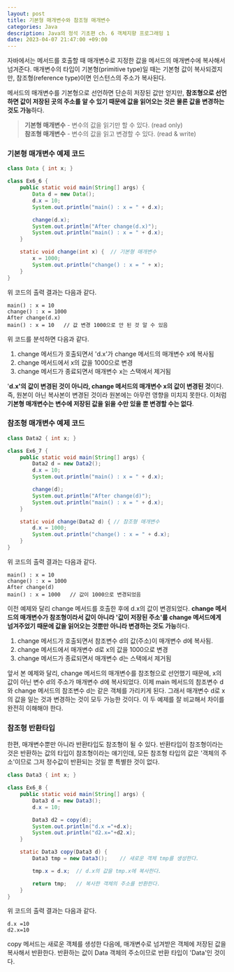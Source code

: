 ```yaml
---
layout: post
title: 기본형 매개변수와 참조형 매개변수
categories: Java
description: Java의 정석 기초편 ch. 6 객체지향 프로그래밍 1
date: 2023-04-07 21:47:00 +09:00
---
```

자바에서는 메서드를 호출할 때 매개변수로 지정한 값을 메서드의 매개변수에 복사해서 넘겨준다. 매개변수의 타입이 기본형(primitive type)일 때는 기본형 값이 복사되겠지만, 참조형(reference type)이면 인스턴스의 주소가 복사된다.

메서드의 매개변수를 기본형으로 선언하면 단순히 저장된 값만 얻지만, **참조형으로 선언하면 값이 저장된 곳의 주소를 알 수 있기 때문에 값을 읽어오는 것은 물론 값을 변경하는 것도 가능**하다.

> **기본형 매개변수** - 변수의 값을 읽기만 할 수 있다. (read only)\
> **참조형 매개변수** - 변수의 값을 읽고 변경할 수 있다. (read & write)


### 기본형 매개변수 예제 코드

```java
class Data { int x; }

class Ex6_6 {
	public static void main(String[] args) {
		Data d = new Data();
		d.x = 10;
		System.out.println("main() : x = " + d.x);

		change(d.x);
		System.out.println("After change(d.x)");
		System.out.println("main() : x = " + d.x);
	}

	static void change(int x) {  // 기본형 매개변수
		x = 1000;
		System.out.println("change() : x = " + x);
	}
}
```

위 코드의 출력 결과는 다음과 같다.

```
main() : x = 10
change() : x = 1000
After change(d.x)
main() : x = 10   // 값 변경 1000으로 안 된 것 알 수 있음
```

위 코드를 분석하면 다음과 같다.

1. change 메서드가 호출되면서 'd.x'가 change 메서드의 매개변수 x에 복사됨
2. change 메서드에서 x의 값을 1000으로 변경
3. change 메서드가 종료되면서 매개변수 x는 스택에서 제거됨

'**d.x'의 값이 변경된 것이 아니라, change 메서드의 매개변수 x의 값이 변경된 것**이다. 즉, 원본이 아닌 복사본이 변경된 것이라 원본에는 아무런 영향을 미치지 못한다. 이처럼 **기본형 매개변수는 변수에 저장된 값을 읽을 수만 있을 뿐 변경할 수는 없다**.


### 참조형 매개변수 예제 코드

```java
class Data2 { int x; }

class Ex6_7 {
	public static void main(String[] args) {
		Data2 d = new Data2();
		d.x = 10;
		System.out.println("main() : x = " + d.x);

		change(d);
		System.out.println("After change(d)");
		System.out.println("main() : x = " + d.x);
	}

	static void change(Data2 d) { // 참조형 매개변수 
		d.x = 1000;
		System.out.println("change() : x = " + d.x);
	}
}
```

위 코드의 출력 결과는 다음과 같다.

```
main() : x = 10
change() : x = 1000
After change(d)
main() : x = 1000   // 값이 1000으로 변경되었음
```

이전 예제와 달리 change 메서드를 호출한 후에 d.x의 값이 변경되었다. **change 메서드의 매개변수가 참조형이라서 값이 아니라 '값이 저장된 주소'를 change 메서드에게 넘겨주었기 때문에 값을 읽어오는 것뿐만 아니라 변경하는 것도 가능**하다.

1. change 메서드가 호출되면서 참조변수 d의 값(주소)이 매개변수 d에 복사됨.
2. change 메서드에서 매개변수 d로 x의 값을 1000으로 변경
3. change 메서드가 종료되면서 매개변수 d는 스택에서 제거됨

앞서 본 예제와 달리, change 메서드의 매개변수를 참조형으로 선언했기 때문에, x의 값이 아닌 변수 d의 주소가 매개변수 d에 복사되었다. 이제 main 메서드의 참조변수 d와 change 메서드의 참조변수 d는 같은 객체를 가리키게 된다. 그래서 매개변수 d로 x의 값을 일는 것과 변경하는 것이 모두 가능한 것이다. 이 두 예제를 잘 비교해서 차이를 완전히 이해해야 한다. 


### 참조형 반환타입

한편, 매개변수뿐만 아니라 반환타입도 참조형이 될 수 있다. 반환타입이 참조형이라는 것은 반환하는 값의 타입이 참조형이라는 얘기인데, 모든 참조형 타입의 값은 '객체의 주소'이므로 그저 정수값이 반환되는 것일 뿐 특별한 것이 없다.

```java
class Data3 { int x; }

class Ex6_8 {
	public static void main(String[] args) {
		Data3 d = new Data3();
		d.x = 10;

		Data3 d2 = copy(d); 
		System.out.println("d.x ="+d.x);
		System.out.println("d2.x="+d2.x);
	}

	static Data3 copy(Data3 d) {
		Data3 tmp = new Data3();    // 새로운 객체 tmp를 생성한다.

		tmp.x = d.x;  // d.x의 값을 tmp.x에 복사한다.

		return tmp;   // 복사한 객체의 주소를 반환한다.
	}
}
```

위 코드의 출력 결과는 다음과 같다.

```
d.x =10
d2.x=10
```

copy 메서드는 새로운 객체를 생성한 다음에, 매개변수로 넘겨받은 객체에 저장된 값을 복사해서 반환한다. 반환하는 값이 Data 객체의 주소이므로 반환 타입이 'Data'인 것이다.
